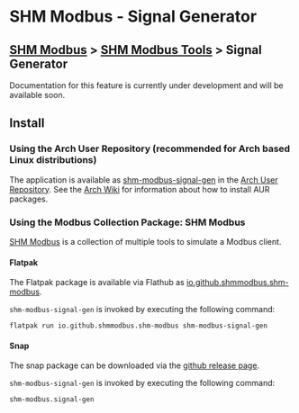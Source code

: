 # SHM Modbus - Signal Generator

[SHM Modbus](../../index.md) > [SHM Modbus Tools](../index.md) > Signal Generator
---

Documentation for this feature is currently under development and will be available soon.

## Install

### Using the Arch User Repository (recommended for Arch based Linux distributions)

The application is available as [shm-modbus-signal-gen](https://aur.archlinux.org/packages/shm-modbus-signal-gen) in the [Arch User Repository](https://aur.archlinux.org/).
See the [Arch Wiki](https://wiki.archlinux.org/title/Arch_User_Repository) for information about how to install AUR packages.

### Using the Modbus Collection Package: SHM Modbus

[SHM Modbus](https://nikolask-source.github.io/SHM_Modbus/) is a collection of multiple tools to simulate a Modbus client.

#### Flatpak

The Flatpak package is available via Flathub as [io.github.shmmodbus.shm-modbus](https://flathub.org/apps/io.github.shmmodbus.shm-modbus).

```shm-modbus-signal-gen``` is invoked by executing the following command:

```
flatpak run io.github.shmmodbus.shm-modbus shm-modbus-signal-gen
```

#### Snap

The snap package can be downloaded via the [github release page](https://github.com/SHMModbus/SHM_Modbus/releases).

```shm-modbus-signal-gen``` is invoked by executing the following command:

```
shm-modbus.signal-gen
```
